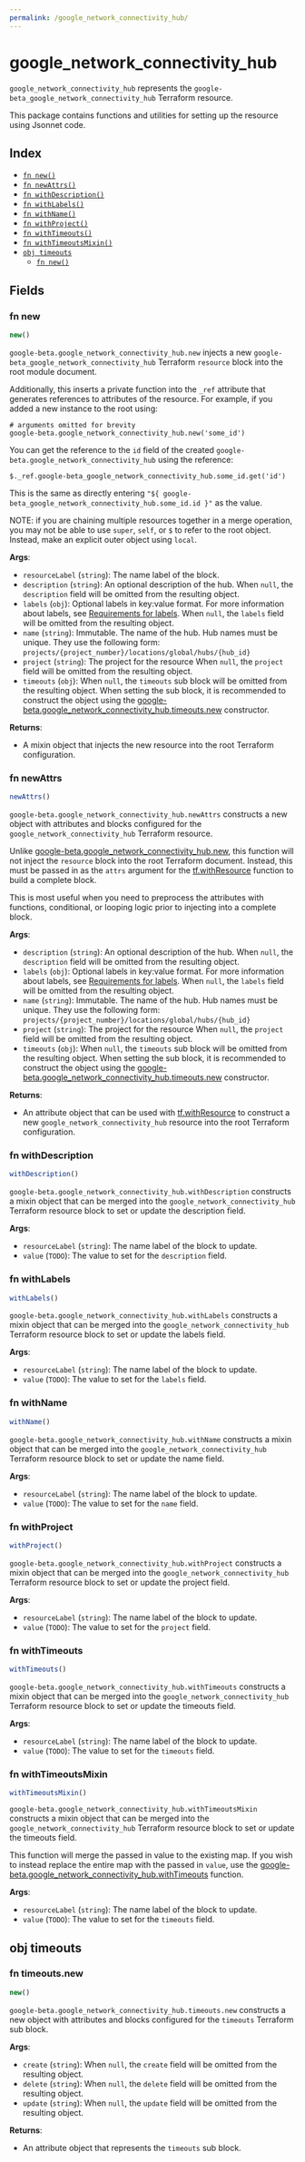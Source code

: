 ```yaml
---
permalink: /google_network_connectivity_hub/
---
```


# google_network_connectivity_hub

`google_network_connectivity_hub` represents the `google-beta_google_network_connectivity_hub` Terraform resource.



This package contains functions and utilities for setting up the resource using Jsonnet code.


## Index

* [`fn new()`](#fn-new)
* [`fn newAttrs()`](#fn-newattrs)
* [`fn withDescription()`](#fn-withdescription)
* [`fn withLabels()`](#fn-withlabels)
* [`fn withName()`](#fn-withname)
* [`fn withProject()`](#fn-withproject)
* [`fn withTimeouts()`](#fn-withtimeouts)
* [`fn withTimeoutsMixin()`](#fn-withtimeoutsmixin)
* [`obj timeouts`](#obj-timeouts)
  * [`fn new()`](#fn-timeoutsnew)

## Fields

### fn new

```ts
new()
```


`google-beta.google_network_connectivity_hub.new` injects a new `google-beta_google_network_connectivity_hub` Terraform `resource`
block into the root module document.

Additionally, this inserts a private function into the `_ref` attribute that generates references to attributes of the
resource. For example, if you added a new instance to the root using:

    # arguments omitted for brevity
    google-beta.google_network_connectivity_hub.new('some_id')

You can get the reference to the `id` field of the created `google-beta.google_network_connectivity_hub` using the reference:

    $._ref.google-beta_google_network_connectivity_hub.some_id.get('id')

This is the same as directly entering `"${ google-beta_google_network_connectivity_hub.some_id.id }"` as the value.

NOTE: if you are chaining multiple resources together in a merge operation, you may not be able to use `super`, `self`,
or `$` to refer to the root object. Instead, make an explicit outer object using `local`.

**Args**:
  - `resourceLabel` (`string`): The name label of the block.
  - `description` (`string`): An optional description of the hub. When `null`, the `description` field will be omitted from the resulting object.
  - `labels` (`obj`): Optional labels in key:value format. For more information about labels, see [Requirements for labels](https://cloud.google.com/resource-manager/docs/creating-managing-labels#requirements). When `null`, the `labels` field will be omitted from the resulting object.
  - `name` (`string`): Immutable. The name of the hub. Hub names must be unique. They use the following form: `projects/{project_number}/locations/global/hubs/{hub_id}`
  - `project` (`string`): The project for the resource When `null`, the `project` field will be omitted from the resulting object.
  - `timeouts` (`obj`):  When `null`, the `timeouts` sub block will be omitted from the resulting object. When setting the sub block, it is recommended to construct the object using the [google-beta.google_network_connectivity_hub.timeouts.new](#fn-googlenetworkconnectivityhubtimeoutsnew) constructor.

**Returns**:
- A mixin object that injects the new resource into the root Terraform configuration.


### fn newAttrs

```ts
newAttrs()
```


`google-beta.google_network_connectivity_hub.newAttrs` constructs a new object with attributes and blocks configured for the `google_network_connectivity_hub`
Terraform resource.

Unlike [google-beta.google_network_connectivity_hub.new](#fn-googlenetworkconnectivityhubnew), this function will not inject the `resource`
block into the root Terraform document. Instead, this must be passed in as the `attrs` argument for the
[tf.withResource](https://github.com/tf-libsonnet/core/tree/main/docs#fn-withresource) function to build a complete block.

This is most useful when you need to preprocess the attributes with functions, conditional, or looping logic prior to
injecting into a complete block.

**Args**:
  - `description` (`string`): An optional description of the hub. When `null`, the `description` field will be omitted from the resulting object.
  - `labels` (`obj`): Optional labels in key:value format. For more information about labels, see [Requirements for labels](https://cloud.google.com/resource-manager/docs/creating-managing-labels#requirements). When `null`, the `labels` field will be omitted from the resulting object.
  - `name` (`string`): Immutable. The name of the hub. Hub names must be unique. They use the following form: `projects/{project_number}/locations/global/hubs/{hub_id}`
  - `project` (`string`): The project for the resource When `null`, the `project` field will be omitted from the resulting object.
  - `timeouts` (`obj`):  When `null`, the `timeouts` sub block will be omitted from the resulting object. When setting the sub block, it is recommended to construct the object using the [google-beta.google_network_connectivity_hub.timeouts.new](#fn-googlenetworkconnectivityhubtimeoutsnew) constructor.

**Returns**:
  - An attribute object that can be used with [tf.withResource](https://github.com/tf-libsonnet/core/tree/main/docs#fn-withresource) to construct a new `google_network_connectivity_hub` resource into the root Terraform configuration.


### fn withDescription

```ts
withDescription()
```

`google-beta.google_network_connectivity_hub.withDescription` constructs a mixin object that can be merged into the `google_network_connectivity_hub`
Terraform resource block to set or update the description field.



**Args**:
  - `resourceLabel` (`string`): The name label of the block to update.
  - `value` (`TODO`): The value to set for the `description` field.


### fn withLabels

```ts
withLabels()
```

`google-beta.google_network_connectivity_hub.withLabels` constructs a mixin object that can be merged into the `google_network_connectivity_hub`
Terraform resource block to set or update the labels field.



**Args**:
  - `resourceLabel` (`string`): The name label of the block to update.
  - `value` (`TODO`): The value to set for the `labels` field.


### fn withName

```ts
withName()
```

`google-beta.google_network_connectivity_hub.withName` constructs a mixin object that can be merged into the `google_network_connectivity_hub`
Terraform resource block to set or update the name field.



**Args**:
  - `resourceLabel` (`string`): The name label of the block to update.
  - `value` (`TODO`): The value to set for the `name` field.


### fn withProject

```ts
withProject()
```

`google-beta.google_network_connectivity_hub.withProject` constructs a mixin object that can be merged into the `google_network_connectivity_hub`
Terraform resource block to set or update the project field.



**Args**:
  - `resourceLabel` (`string`): The name label of the block to update.
  - `value` (`TODO`): The value to set for the `project` field.


### fn withTimeouts

```ts
withTimeouts()
```

`google-beta.google_network_connectivity_hub.withTimeouts` constructs a mixin object that can be merged into the `google_network_connectivity_hub`
Terraform resource block to set or update the timeouts field.



**Args**:
  - `resourceLabel` (`string`): The name label of the block to update.
  - `value` (`TODO`): The value to set for the `timeouts` field.


### fn withTimeoutsMixin

```ts
withTimeoutsMixin()
```

`google-beta.google_network_connectivity_hub.withTimeoutsMixin` constructs a mixin object that can be merged into the `google_network_connectivity_hub`
Terraform resource block to set or update the timeouts field.

This function will merge the passed in value to the existing map. If you wish
to instead replace the entire map with the passed in `value`, use the [google-beta.google_network_connectivity_hub.withTimeouts](TODO)
function.


**Args**:
  - `resourceLabel` (`string`): The name label of the block to update.
  - `value` (`TODO`): The value to set for the `timeouts` field.


## obj timeouts



### fn timeouts.new

```ts
new()
```


`google-beta.google_network_connectivity_hub.timeouts.new` constructs a new object with attributes and blocks configured for the `timeouts`
Terraform sub block.



**Args**:
  - `create` (`string`):  When `null`, the `create` field will be omitted from the resulting object.
  - `delete` (`string`):  When `null`, the `delete` field will be omitted from the resulting object.
  - `update` (`string`):  When `null`, the `update` field will be omitted from the resulting object.

**Returns**:
  - An attribute object that represents the `timeouts` sub block.
